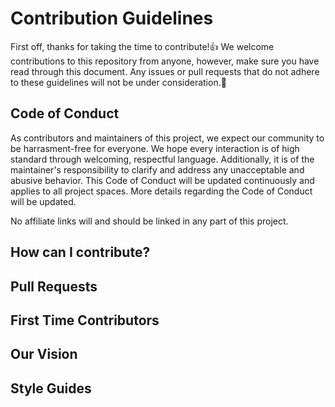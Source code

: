 # Contribution Guidelines
First off, thanks for taking the time to contribute!:+1: We welcome contributions to this repository from anyone, however, make sure you have read through this document. Any issues or pull requests
that do not adhere to these guidelines will not be under consideration.:tada: 

## Code of Conduct ##
As contributors and maintainers of this project, we expect our community to be harrasment-free for everyone. We hope every interaction is of high standard through welcoming, respectful language. Additionally, it is of the maintainer's responsibility to clarify and address any unacceptable and abusive behavior. This Code of Conduct will be updated continuously and applies to all project spaces. More details regarding the Code of Conduct will be updated.

No affiliate links will and should be linked in any part of this project.

## How can I contribute? ##

## Pull Requests ##

## First Time Contributors ##

## Our Vision ##

## Style Guides ##
